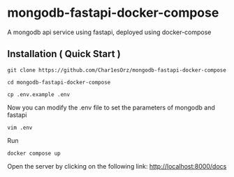 # mongodb-fastapi-docker-compose
 A mongodb api service using fastapi, deployed using docker-compose


## Installation ( Quick Start )

```shell
git clone https://github.com/Char1esOrz/mongodb-fastapi-docker-compose
```
```shell
cd mongodb-fastapi-docker-compose
```
```shell
cp .env.example .env
```
Now you can modify the .env file to set the parameters of mongodb and fastapi
```shell
vim .env
```
Run
```shell
docker compose up
```
Open the server by clicking on the following link: [http://localhost:8000/docs](http://localhost:8000/docs)
